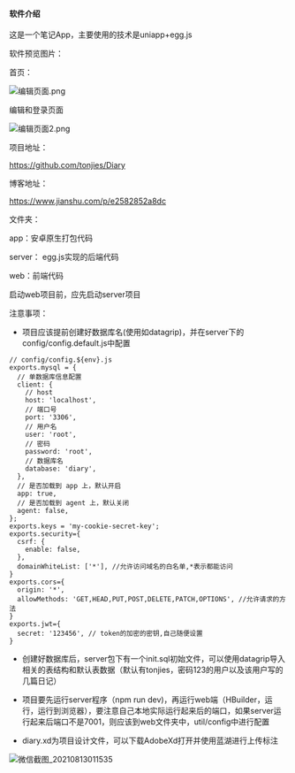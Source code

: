 #### 软件介绍

这是一个笔记App，主要使用的技术是uniapp+egg.js

软件预览图片：

首页：

![编辑页面.png](https://upload-images.jianshu.io/upload_images/4002920-102728c5756c9a41.png?imageMogr2/auto-orient/strip%7CimageView2/2/w/1240)

编辑和登录页面

![编辑页面2.png](https://upload-images.jianshu.io/upload_images/4002920-14dc11776b86c7a4.png?imageMogr2/auto-orient/strip%7CimageView2/2/w/1240)


项目地址：

https://github.com/tonjies/Diary

博客地址：

https://www.jianshu.com/p/e2582852a8dc

文件夹：

app：安卓原生打包代码

server： egg.js实现的后端代码

web：前端代码

启动web项目前，应先启动server项目

注意事项：

- 项目应该提前创建好数据库名(使用如datagrip)，并在server下的config/config.default.js中配置

```
// config/config.${env}.js
exports.mysql = {
  // 单数据库信息配置
  client: {
    // host
    host: 'localhost',
    // 端口号
    port: '3306',
    // 用户名
    user: 'root',
    // 密码
    password: 'root',
    // 数据库名
    database: 'diary',
  },
  // 是否加载到 app 上，默认开启
  app: true,
  // 是否加载到 agent 上，默认关闭
  agent: false,
};
exports.keys = 'my-cookie-secret-key';
exports.security={
  csrf: {
    enable: false,
  },
  domainWhiteList: ['*'], //允许访问域名的白名单,*表示都能访问
}
exports.cors={
  origin: '*',
  allowMethods: 'GET,HEAD,PUT,POST,DELETE,PATCH,OPTIONS', //允许请求的方法
}
exports.jwt={
  secret: '123456', // token的加密的密钥,自己随便设置
}

```

- 创建好数据库后，server包下有一个init.sql初始文件，可以使用datagrip导入相关的表结构和默认表数据（默认有tonjies，密码123的用户以及该用户写的几篇日记）


- 项目要先运行server程序（npm run dev)，再运行web端（HBuilder，运行，运行到浏览器），要注意自己本地实际运行起来后的端口，如果server运行起来后端口不是7001，则应该到web文件夹中，util/config中进行配置
- diary.xd为项目设计文件，可以下载AdobeXd打开并使用蓝湖进行上传标注

![微信截图_20210813011535](D:\work\project\xiaji\UIDesign\微信截图_20210813011535.png)

